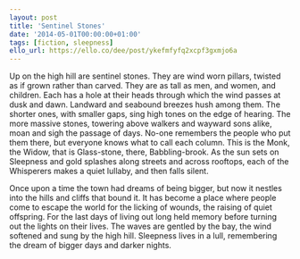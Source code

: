 ```yaml
---
layout: post
title: 'Sentinel Stones'
date: '2014-05-01T00:00:00+01:00'
tags: [fiction, sleepness]
ello_url: https://ello.co/dee/post/ykefmfyfq2xcpf3gxmjo6a
---
```


Up on the high hill are sentinel stones. They are wind worn pillars, twisted as if grown rather than carved. They are as tall as men, and women, and children. Each has a hole at their heads through which the wind passes at dusk and dawn. Landward and seabound breezes hush among them. The shorter ones, with smaller gaps, sing high tones on the edge of hearing. The more massive stones, towering above walkers and wayward sons alike, moan and sigh the passage of days. No-one remembers the people who put them there, but everyone knows what to call each column. This is the Monk, the Widow, that is Glass-stone, there, Babbling-brook. As the sun sets on Sleepness and gold splashes along streets and across rooftops, each of the Whisperers makes a quiet lullaby, and then falls silent.
<!--more-->
Once upon a time the town had dreams of being bigger, but now it nestles into the hills and cliffs that bound it. It has become a place where people come to escape the world for the licking of wounds, the raising of quiet offspring. For the last days of living out long held memory before turning out the lights on their lives. The waves are gentled by the bay, the wind softened and sung by the high hill. Sleepness lives in a lull, remembering the dream of bigger days and darker nights.
